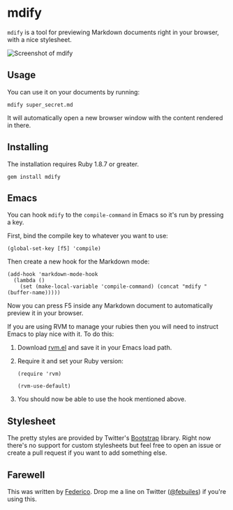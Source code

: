 mdify
=====
`mdify` is a tool for previewing Markdown documents right in your browser, with a nice stylesheet.

![Screenshot of mdify](http://i.imgur.com/OiRr5.png)

Usage
-----
You can use it on your documents by running:

    mdify super_secret.md

It will automatically open a new browser window with the content rendered in there.

Installing
----
The installation requires Ruby 1.8.7 or greater.

    gem install mdify

Emacs
----
You can hook `mdify` to the `compile-command` in Emacs so it's run by pressing a
key.

First, bind the compile key to whatever you want to use:

    (global-set-key [f5] 'compile)

Then create a new hook for the Markdown mode:

    (add-hook 'markdown-mode-hook
      (lambda ()
        (set (make-local-variable 'compile-command) (concat "mdify " (buffer-name)))))

Now you can press F5 inside any Markdown document to automatically preview it in your browser.

If you are using RVM to manage your rubies then you will need to instruct Emacs to play nice with
it. To do this:

1. Download [rvm.el](https://github.com/senny/rvm.el) and save it in your Emacs load path.
2. Require it and set your Ruby version:

    `(require 'rvm)`
    
    `(rvm-use-default)`

3. You should now be able to use the hook mentioned above.

Stylesheet
----
The pretty styles are provided by Twitter's [Bootstrap](http://twitter.github.com/bootstrap/)
library. Right now there's no support for custom stylesheets but feel free to open an issue or
create a pull request if you want to add something else.

Farewell
----
This was written by [Federico](http://mheroin.com). Drop me a line on Twitter
([@febuiles](http://twitter.com/febuiles)) if you're using this.
